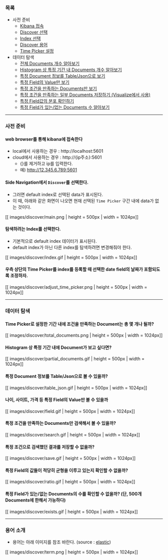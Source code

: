 ### 목록

* 사전 준비
    * [Kibana 접속](#connect)
    * [Discover 선택](#discover)
    * [Index 선택](#index)
    * [Discover 용어](#discover-term)
    * [Time Picker 설정](#time)
* 데이터 탐색
    * [전체 Documents 개수 알아보기](#total-documents)
    * [Histogram 상 특정 기간 내 Documents 개수 알아보기](#partial-documents)
    * [특정 Document 정보를 Table/Json으로 보기](#table-json)
    * [특정 Field의 Value만 보기](#field)
    * [특정 조건을 만족하는 Documents만 보기](#search)
    * [특정 조건을 만족하는 일부 Documents 저장하기 (Visualize에서 사용)](#save)
    * [특정 Field값의 분포 확인하기](#ratio)
    * [특정 Field가 있는/없는 Documents 수 알아보기](#exists)

---
### 사전 준비

<a name='connect'></a>
#### web browser를 통해 kibana에 접속한다

* local에서 사용하는 경우 : http://localhost:5601
* cloud에서 사용하는 경우 : http://{ip주소}:5601
    * {}를 제거하고 ip를 입력한다.
    * 예) http://12.345.6.789:5601

<a name='discover'></a>
#### Side Navigation에서 `Discover`를 선택한다.

* 그러면 default index로 선택된 data가 표시된다.
* 이 때, 아래와 같은 화면이 나오면 현재 선택된 `Time Picker` 구간 내에 data가 없는 것이다.

[[ images/discover/main.png | height = 500px | width = 1024px]]

<a name='index'></a>
#### 탐색하려는 Index를 선택한다.

* 기본적으로 default index 데이터가 표시된다.
* default index가 아닌 다른 index를 탐색하려면 변경해줘야 한다.

[[ images/discover/index.gif | height = 500px | width = 1024px]]

<a name='time'></a>
#### 우측 상단의 Time Picker를 index를 등록할 때 선택한 date field의 날짜가 포함되도록 조정하자.

[[ images/discover/adjust_time_picker.png | height = 500px | width = 1024px]]

---
### 데이터 탐색

<a name='total-documents'></a>
#### Time Picker로 설정한 기간 내에 조건을 만족하는 Document는 총 몇 개나 될까?

[[ images/discover/total_documents.png | height = 500px | width = 1024px]]

<a name='partial-documents'></a>
#### Histogram 상 특정 기간 내에 Document가 보고 싶다면?

[[ images/discover/partial_documents.gif | height = 500px | width = 1024px]]

<a name='table-json'></a>
#### 특정 Document 정보를 Table/Json으로 볼 수 있을까? 

[[ images/discover/table_json.gif | height = 500px | width = 1024px]]

<a name='field'></a>
#### 나이, 사이트, 가격 등 특정 Field의 Value만 볼 수 있을까

[[ images/discover/field.gif | height = 500px | width = 1024px]]

<a name='search'></a>
#### 특정 조건을 만족하는 Documents만 검색해서 볼 수 있을까?

[[ images/discover/search.gif | height = 500px | width = 1024px]]



<a name=''></a>
#### 특정 조건으로 검색했던 결과를 저장할 수 없을까?

[[ images/discover/save.gif | height = 500px | width = 1024px]]




<a name='ratio'></a>
#### 특정 Field의 값들이 적당히 균형을 이루고 있는지 확인할 수 없을까?

[[ images/discover/ratio.gif | height = 500px | width = 1024px]]

<a name='exists'></a>
#### 특정 Field가 있는/없는 Documents의 수를 확인할 수 없을까? (단, 500개 Documents에 한해서 가능하다)

[[ images/discover/exists.gif | height = 500px | width = 1024px]]

---
### 용어 소개

<a name='discover-term'></a>
* 용어는 아래 이미지를 참조 바란다. (source : [elastic](https://www.elastic.co/guide/en/kibana/current/discover.html))

[[ images/discover/term.png | height = 500px | width = 1024px]]